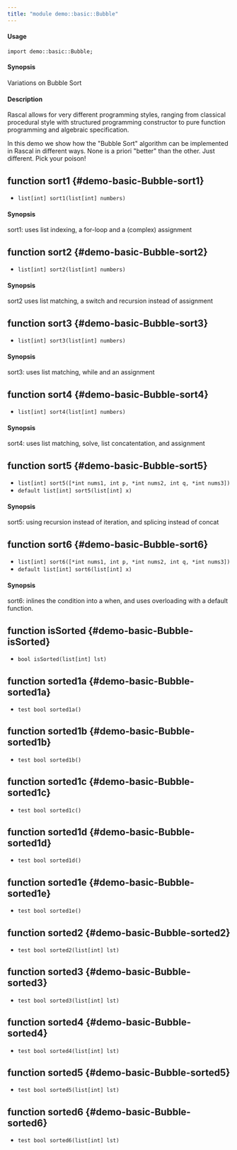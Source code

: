 ```yaml
---
title: "module demo::basic::Bubble"
---
```


#### Usage

`import demo::basic::Bubble;`

#### Synopsis

Variations on Bubble Sort

#### Description


Rascal allows for very different programming styles, ranging 
from classical procedural style with structured programming 
constructor to pure function programming and algebraic specification.

In this demo we show how the "Bubble Sort" algorithm can 
be implemented in Rascal in different ways. None is a priori
"better" than the other. Just different. Pick your poison!


## function sort1 {#demo-basic-Bubble-sort1}

* ``list[int] sort1(list[int] numbers)``

#### Synopsis

sort1: uses list indexing, a for-loop and a (complex) assignment

## function sort2 {#demo-basic-Bubble-sort2}

* ``list[int] sort2(list[int] numbers)``

#### Synopsis

sort2 uses list matching, a switch and recursion instead of assignment

## function sort3 {#demo-basic-Bubble-sort3}

* ``list[int] sort3(list[int] numbers)``

#### Synopsis

sort3: uses list matching, while and an assignment

## function sort4 {#demo-basic-Bubble-sort4}

* ``list[int] sort4(list[int] numbers)``

#### Synopsis

sort4: uses list matching, solve, list concatentation, and assignment

## function sort5 {#demo-basic-Bubble-sort5}

* ``list[int] sort5([*int nums1, int p, *int nums2, int q, *int nums3])``
* ``default list[int] sort5(list[int] x)``

#### Synopsis

sort5: using recursion instead of iteration, and splicing instead of concat

## function sort6 {#demo-basic-Bubble-sort6}

* ``list[int] sort6([*int nums1, int p, *int nums2, int q, *int nums3])``
* ``default list[int] sort6(list[int] x)``

#### Synopsis

sort6: inlines the condition into a when, and uses overloading with a default function.

## function isSorted {#demo-basic-Bubble-isSorted}

* ``bool isSorted(list[int] lst)``

## function sorted1a {#demo-basic-Bubble-sorted1a}

* ``test bool sorted1a()``

## function sorted1b {#demo-basic-Bubble-sorted1b}

* ``test bool sorted1b()``

## function sorted1c {#demo-basic-Bubble-sorted1c}

* ``test bool sorted1c()``

## function sorted1d {#demo-basic-Bubble-sorted1d}

* ``test bool sorted1d()``

## function sorted1e {#demo-basic-Bubble-sorted1e}

* ``test bool sorted1e()``

## function sorted2 {#demo-basic-Bubble-sorted2}

* ``test bool sorted2(list[int] lst)``

## function sorted3 {#demo-basic-Bubble-sorted3}

* ``test bool sorted3(list[int] lst)``

## function sorted4 {#demo-basic-Bubble-sorted4}

* ``test bool sorted4(list[int] lst)``

## function sorted5 {#demo-basic-Bubble-sorted5}

* ``test bool sorted5(list[int] lst)``

## function sorted6 {#demo-basic-Bubble-sorted6}

* ``test bool sorted6(list[int] lst)``

